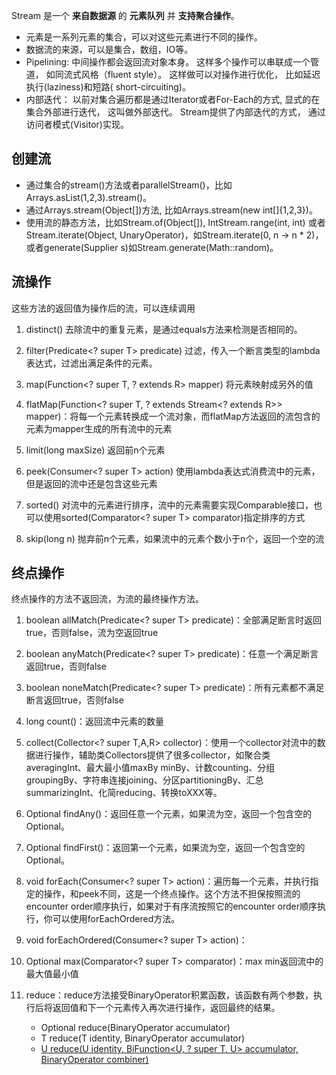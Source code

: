 Stream 是一个 **来自数据源** 的 **元素队列** 并 **支持聚合操作**。
* 元素是一系列元素的集合，可以对这些元素进行不同的操作。
* 数据流的来源，可以是集合，数组，IO等。
* Pipelining: 中间操作都会返回流对象本身。 这样多个操作可以串联成一个管道， 如同流式风格（fluent style）。 这样做可以对操作进行优化， 比如延迟执行(laziness)和短路( short-circuiting)。
* 内部迭代： 以前对集合遍历都是通过Iterator或者For-Each的方式, 显式的在集合外部进行迭代， 这叫做外部迭代。 Stream提供了内部迭代的方式， 通过访问者模式(Visitor)实现。

## 创建流
* 通过集合的stream()方法或者parallelStream()，比如Arrays.asList(1,2,3).stream()。
* 通过Arrays.stream(Object[])方法, 比如Arrays.stream(new int[]{1,2,3})。
* 使用流的静态方法，比如Stream.of(Object[]), IntStream.range(int, int) 或者 Stream.iterate(Object, UnaryOperator)，如Stream.iterate(0, n -> n * 2)，或者generate(Supplier<T> s)如Stream.generate(Math::random)。

## 流操作
这些方法的返回值为操作后的流，可以连续调用
1. distinct()  去除流中的重复元素，是通过equals方法来检测是否相同的。

2. filter(Predicate<? super T> predicate)  过滤，传入一个断言类型的lambda表达式，过滤出满足条件的元素。

3. map(Function<? super T, ? extends R> mapper)  将元素映射成另外的值

4. flatMap(Function<? super T, ? extends Stream<? extends R>> mapper)：将每一个元素转换成一个流对象，而flatMap方法返回的流包含的元素为mapper生成的所有流中的元素

5. limit(long maxSize)  返回前n个元素

6. peek(Consumer<? super T> action)  使用lambda表达式消费流中的元素，但是返回的流中还是包含这些元素

7. sorted()  对流中的元素进行排序，流中的元素需要实现Comparable接口，也可以使用sorted(Comparator<? super T> comparator)指定排序的方式

8. skip(long n)  抛弃前n个元素，如果流中的元素个数小于n个，返回一个空的流


## 终点操作
终点操作的方法不返回流，为流的最终操作方法。
1. boolean allMatch(Predicate<? super T> predicate)：全部满足断言时返回true，否则false，流为空返回true

2. boolean anyMatch(Predicate<? super T> predicate)：任意一个满足断言返回true，否则false

3. boolean noneMatch(Predicate<? super T> predicate)：所有元素都不满足断言返回true，否则false

4. long count()：返回流中元素的数量

5. collect(Collector<? super T,A,R> collector)：使用一个collector对流中的数据进行操作，辅助类Collectors提供了很多collector，如聚合类averagingInt、最大最小值maxBy minBy、计数counting、分组groupingBy、字符串连接joining、分区partitioningBy、汇总summarizingInt、化简reducing、转换toXXX等。

6. Optional<T> findAny()：返回任意一个元素，如果流为空，返回一个包含空的Optional。

7. Optional<T> findFirst()：返回第一个元素，如果流为空，返回一个包含空的Optional。

8. void forEach(Consumer<? super T> action)：遍历每一个元素，并执行指定的操作，和peek不同，这是一个终点操作。这个方法不担保按照流的encounter order顺序执行，如果对于有序流按照它的encounter order顺序执行，你可以使用forEachOrdered方法。

9. void forEachOrdered(Consumer<? super T> action)：

10. Optional<T> max(Comparator<? super T> comparator)：max  min返回流中的最大值最小值

11. reduce：reduce方法接受BinaryOperator积累函数，该函数有两个参数，执行后将返回值和下一个元素传入再次进行操作，返回最终的结果。
    * Optional<T> reduce(BinaryOperator<T> accumulator)
    * T reduce(T identity, BinaryOperator<T> accumulator)
    * <U> U reduce(U identity,
                 BiFunction<U, ? super T, U> accumulator,
                 BinaryOperator<U> combiner)